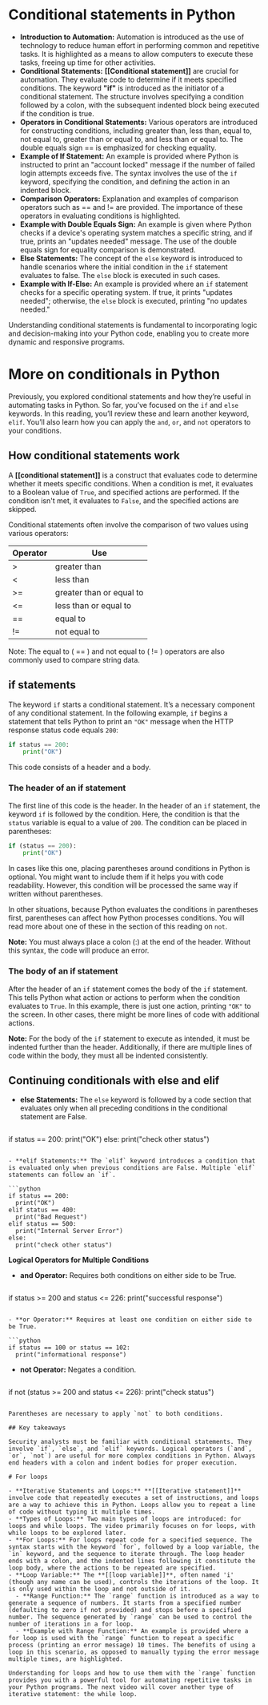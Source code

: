 # Conditional statements in Python

- **Introduction to Automation:** Automation is introduced as the use of technology to reduce human effort in performing common and repetitive tasks. It is highlighted as a means to allow computers to execute these tasks, freeing up time for other activities.
- **Conditional Statements:** **[[Conditional statement]]** are crucial for automation. They evaluate code to determine if it meets specified conditions. The keyword **"if"** is introduced as the initiator of a conditional statement. The structure involves specifying a condition followed by a colon, with the subsequent indented block being executed if the condition is true.
- **Operators in Conditional Statements:** Various operators are introduced for constructing conditions, including greater than, less than, equal to, not equal to, greater than or equal to, and less than or equal to. The double equals sign == is emphasized for checking equality.
- **Example of If Statement:** An example is provided where Python is instructed to print an "account locked" message if the number of failed login attempts exceeds five. The syntax involves the use of the `if` keyword, specifying the condition, and defining the action in an indented block.
- **Comparison Operators:** Explanation and examples of comparison operators such as == and != are provided. The importance of these operators in evaluating conditions is highlighted.
- **Example with Double Equals Sign:** An example is given where Python checks if a device's operating system matches a specific string, and if true, prints an "updates needed" message. The use of the double equals sign for equality comparison is demonstrated.
- **Else Statements:** The concept of the `else` keyword is introduced to handle scenarios where the initial condition in the `if` statement evaluates to false. The `else` block is executed in such cases.
- **Example with If-Else:** An example is provided where an `if` statement checks for a specific operating system. If true, it prints "updates needed"; otherwise, the `else` block is executed, printing "no updates needed."

Understanding conditional statements is fundamental to incorporating logic and decision-making into your Python code, enabling you to create more dynamic and responsive programs.

# More on conditionals in Python

Previously, you explored conditional statements and how they’re useful in automating tasks in Python. So far, you’ve focused on the `if` and `else` keywords. In this reading, you’ll review these and learn another keyword, `elif`. You’ll also learn how you can apply the `and`, `or`, and `not` operators to your conditions.

## How conditional statements work

A **[[conditional statement]]** is a construct that evaluates code to determine whether it meets specific conditions. When a condition is met, it evaluates to a Boolean value of `True`, and specified actions are performed. If the condition isn't met, it evaluates to `False`, and the specified actions are skipped.

Conditional statements often involve the comparison of two values using various operators:

| Operator | Use                 |
| -------- | ------------------- |
| >        | greater than        |
| <        | less than           |
| >=       | greater than or equal to |
| <=       | less than or equal to |
| ==       | equal to            |
| !=       | not equal to        |

Note: The equal to ( == ) and not equal to ( != ) operators are also commonly used to compare string data.

## if statements

The keyword `if` starts a conditional statement. It’s a necessary component of any conditional statement. In the following example, `if` begins a statement that tells Python to print an `"OK"` message when the HTTP response status code equals `200`:

```python
if status == 200:
    print("OK")
```

This code consists of a header and a body.

### **The header of an if statement**

The first line of this code is the header. In the header of an `if` statement, the keyword `if` is followed by the condition. Here, the condition is that the `status` variable is equal to a value of `200`. The condition can be placed in parentheses:

```python
if (status == 200):
    print("OK")
```

In cases like this one, placing parentheses around conditions in Python is optional. You might want to include them if it helps you with code readability. However, this condition will be processed the same way if written without parentheses. 

In other situations, because Python evaluates the conditions in parentheses first, parentheses can affect how Python processes conditions. You will read more about one of these in the section of this reading on `not`.

**Note:** You must always place a colon (:) at the end of the header. Without this syntax, the code will produce an error.

### **The body of an if statement**

After the header of an `if` statement comes the body of the `if` statement. This tells Python what action or actions to perform when the condition evaluates to `True`. In this example, there is just one action, printing `"OK"` to the screen. In other cases, there might be more lines of code with additional actions.

**Note:** For the body of the `if` statement to execute as intended, it must be indented further than the header. Additionally, if there are multiple lines of code within the body, they must all be indented consistently.

## Continuing conditionals with else and elif

- **else Statements:** The `else` keyword is followed by a code section that evaluates only when all preceding conditions in the conditional statement are False.

  ```python
if status == 200:
	print("OK")
else:
	print("check other status")
  ```

- **elif Statements:** The `elif` keyword introduces a condition that is evaluated only when previous conditions are False. Multiple `elif` statements can follow an `if`.

  ```python
if status == 200:
	print("OK")
elif status == 400:
	print("Bad Request")
elif status == 500:
	print("Internal Server Error")
else:
	print("check other status")
  ```

**Logical Operators for Multiple Conditions**

- **and Operator:** Requires both conditions on either side to be True.

  ```python
if status >= 200 and status <= 226:
	print("successful response")
  ```

- **or Operator:** Requires at least one condition on either side to be True.

  ```python
if status == 100 or status == 102:
	print("informational response")
  ```

- **not Operator:** Negates a condition.

  ```python
if not (status >= 200 and status <= 226):
	print("check status")
  ```

Parentheses are necessary to apply `not` to both conditions.

## Key takeaways

Security analysts must be familiar with conditional statements. They involve `if`, `else`, and `elif` keywords. Logical operators (`and`, `or`, `not`) are useful for more complex conditions in Python. Always end headers with a colon and indent bodies for proper execution.

# For loops

- **Iterative Statements and Loops:** **[[Iterative statement]]** involve code that repeatedly executes a set of instructions, and loops are a way to achieve this in Python. Loops allow you to repeat a line of code without typing it multiple times.
- **Types of Loops:** Two main types of loops are introduced: for loops and while loops. The video primarily focuses on for loops, with while loops to be explored later.
- **For Loops:** For loops repeat code for a specified sequence. The syntax starts with the keyword `for`, followed by a loop variable, the `in` keyword, and the sequence to iterate through. The loop header ends with a colon, and the indented lines following it constitute the loop body, where the actions to be repeated are specified.
- **Loop Variable:** The **[[loop variable]]**, often named 'i' (though any name can be used), controls the iterations of the loop. It is only used within the loop and not outside of it.
	- **Range Function:** The `range` function is introduced as a way to generate a sequence of numbers. It starts from a specified number (defaulting to zero if not provided) and stops before a specified number. The sequence generated by `range` can be used to control the number of iterations in a for loop.
	- **Example with Range Function:** An example is provided where a for loop is used with the `range` function to repeat a specific process (printing an error message) 10 times. The benefits of using a loop in this scenario, as opposed to manually typing the error message multiple times, are highlighted.

Understanding for loops and how to use them with the `range` function provides you with a powerful tool for automating repetitive tasks in your Python programs. The next video will cover another type of iterative statement: the while loop.